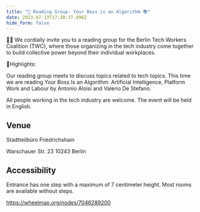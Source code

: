 ```yaml
---
title: "🎉 Reading Group: Your Boss is an Algorithm 📚"
date: 2023-07-13T17:30:37.896Z
hide_form: false
---
```

🧚‍♂️ We cordially invite you to a reading group for the Berlin Tech Workers Coalition (TWC), where those organizing in the tech industry come together to build collective power beyond their individual workplaces.

💫Highlights: 

Our reading group meets to discuss topics related to tech topics. This time we are reading Your Boss Is an Algorithm: Artificial Intelligence, Platform Work and Labour by  Antonio Aloisi and Valerio De Stefano.

All people working in the tech industry are welcome. The event will be held in English.

## Venue

Stadtteilbüro Friedrichshain

Warschauer Str. 23
10243 Berlin

## Accessibility

Entrance has one step with a maximum of 7 centimeter height. Most rooms are available without steps.

<https://wheelmap.org/nodes/7046289200>